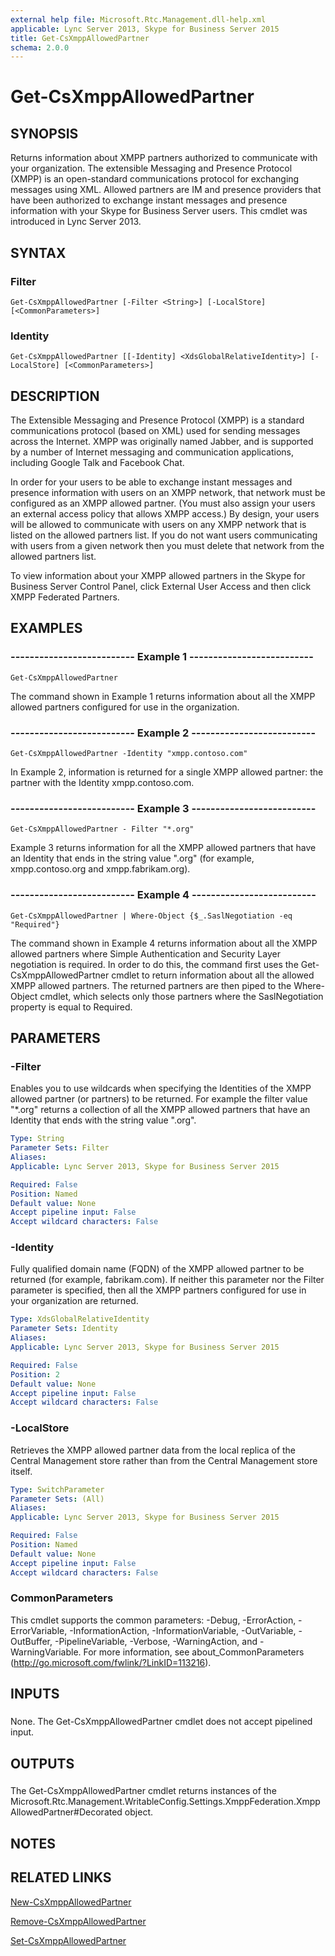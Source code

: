 ```yaml
---
external help file: Microsoft.Rtc.Management.dll-help.xml
applicable: Lync Server 2013, Skype for Business Server 2015
title: Get-CsXmppAllowedPartner
schema: 2.0.0
---
```


# Get-CsXmppAllowedPartner

## SYNOPSIS
Returns information about XMPP partners authorized to communicate with your organization.
The extensible Messaging and Presence Protocol (XMPP) is an open-standard communications protocol for exchanging messages using XML.
Allowed partners are IM and presence providers that have been authorized to exchange instant messages and presence information with your Skype for Business Server users.
This cmdlet was introduced in Lync Server 2013.



## SYNTAX

### Filter
```
Get-CsXmppAllowedPartner [-Filter <String>] [-LocalStore] [<CommonParameters>]
```

### Identity
```
Get-CsXmppAllowedPartner [[-Identity] <XdsGlobalRelativeIdentity>] [-LocalStore] [<CommonParameters>]
```

## DESCRIPTION
The Extensible Messaging and Presence Protocol (XMPP) is a standard communications protocol (based on XML) used for sending messages across the Internet.
XMPP was originally named Jabber, and is supported by a number of Internet messaging and communication applications, including Google Talk and Facebook Chat.

In order for your users to be able to exchange instant messages and presence information with users on an XMPP network, that network must be configured as an XMPP allowed partner.
(You must also assign your users an external access policy that allows XMPP access.) By design, your users will be allowed to communicate with users on any XMPP network that is listed on the allowed partners list.
If you do not want users communicating with users from a given network then you must delete that network from the allowed partners list.

To view information about your XMPP allowed partners in the Skype for Business Server Control Panel, click External User Access and then click XMPP Federated Partners.



## EXAMPLES

### -------------------------- Example 1 --------------------------
```
Get-CsXmppAllowedPartner
```

The command shown in Example 1 returns information about all the XMPP allowed partners configured for use in the organization.



### -------------------------- Example 2 --------------------------
```
Get-CsXmppAllowedPartner -Identity "xmpp.contoso.com"
```

In Example 2, information is returned for a single XMPP allowed partner: the partner with the Identity xmpp.contoso.com.



### -------------------------- Example 3 --------------------------
```
Get-CsXmppAllowedPartner - Filter "*.org"
```

Example 3 returns information for all the XMPP allowed partners that have an Identity that ends in the string value ".org" (for example, xmpp.contoso.org and xmpp.fabrikam.org).



### -------------------------- Example 4 --------------------------
```
Get-CsXmppAllowedPartner | Where-Object {$_.SaslNegotiation -eq "Required"}
```

The command shown in Example 4 returns information about all the XMPP allowed partners where Simple Authentication and Security Layer negotiation is required.
In order to do this, the command first uses the Get-CsXmppAllowedPartner cmdlet to return information about all the allowed XMPP allowed partners.
The returned partners are then piped to the Where-Object cmdlet, which selects only those partners where the SaslNegotiation property is equal to Required.


## PARAMETERS

### -Filter
Enables you to use wildcards when specifying the Identities of the XMPP allowed partner (or partners) to be returned.
For example the filter value "*.org" returns a collection of all the XMPP allowed partners that have an Identity that ends with the string value ".org".

```yaml
Type: String
Parameter Sets: Filter
Aliases: 
Applicable: Lync Server 2013, Skype for Business Server 2015

Required: False
Position: Named
Default value: None
Accept pipeline input: False
Accept wildcard characters: False
```

### -Identity
Fully qualified domain name (FQDN) of the XMPP allowed partner to be returned (for example, fabrikam.com).
If neither this parameter nor the Filter parameter is specified, then all the XMPP partners configured for use in your organization are returned.

```yaml
Type: XdsGlobalRelativeIdentity
Parameter Sets: Identity
Aliases: 
Applicable: Lync Server 2013, Skype for Business Server 2015

Required: False
Position: 2
Default value: None
Accept pipeline input: False
Accept wildcard characters: False
```

### -LocalStore
Retrieves the XMPP allowed partner data from the local replica of the Central Management store rather than from the Central Management store itself.

```yaml
Type: SwitchParameter
Parameter Sets: (All)
Aliases: 
Applicable: Lync Server 2013, Skype for Business Server 2015

Required: False
Position: Named
Default value: None
Accept pipeline input: False
Accept wildcard characters: False
```

### CommonParameters
This cmdlet supports the common parameters: -Debug, -ErrorAction, -ErrorVariable, -InformationAction, -InformationVariable, -OutVariable, -OutBuffer, -PipelineVariable, -Verbose, -WarningAction, and -WarningVariable. For more information, see about_CommonParameters (http://go.microsoft.com/fwlink/?LinkID=113216).

## INPUTS

###  
None.
The Get-CsXmppAllowedPartner cmdlet does not accept pipelined input.

## OUTPUTS

###  
The Get-CsXmppAllowedPartner cmdlet returns instances of the Microsoft.Rtc.Management.WritableConfig.Settings.XmppFederation.XmppAllowedPartner#Decorated object.

## NOTES

## RELATED LINKS

[New-CsXmppAllowedPartner](New-CsXmppAllowedPartner.md)

[Remove-CsXmppAllowedPartner](Remove-CsXmppAllowedPartner.md)

[Set-CsXmppAllowedPartner](Set-CsXmppAllowedPartner.md)

